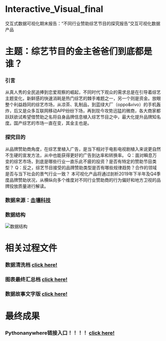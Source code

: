 # Interactive_Visual_final
交互式数据可视化期末报告：“不同行业赞助综艺节目的探究报告”交互可视化数据产品

# 主题：综艺节目的金主爸爸们到底都是谁？
### 引言
从真人秀的全民追捧到恋爱观察的崛起，不同时代下观众的需求总是在引导着综艺主题变化，新鲜感的快速消耗是热门综艺的棘手难题之一，另一个则是资金。放眼整个利益趋同的综艺市场，从凉茶、乳制品，到蓝绿大厂（oppo&vivo）的手机轰炸，后又是众多互联网移动APP纷纷下场，再到现今攻势迅猛的微商，各大商家都跃跃欲试希望借赞助之名将自身品牌信息植入综艺节目之中，最大化提升品牌知名度。国产综艺的市场一直在变，其金主也是。

### 探究目的
从品牌赞助商角度，在综艺里植入广告，是当下相对于电影电视剧植入来说更自然不生硬的宣发方法，从中也能获得更好的广告到达率和转换率。 
Q：面对瞬息万变的综艺市场，到底是哪些行业一直乐此不疲的投资？是否有特定的赞助节目类型？ 
Q：反之，综艺节目接受的品牌赞助类型是否有哪些规律趋势？合作的领域是否与当下社会的景气行业一致？ 
本可视化产品将通过剖析2019年下半年及Q4季度品牌赞助状况，从横纵向多个维度对不同行业赞助商的行为偏好和地方卫视的品牌投放质量进行解读。

### 数据来源：[击壤科技](http://www.laptry.com/)
### 数据结构
![数据结构](https://upload-images.jianshu.io/upload_images/9515896-a43007f1fb4a4117.png?imageMogr2/auto-orient/strip%7CimageView2/2/w/1240)

# 相关过程文件
### 数据清洗档 [click here!](https://github.com/Tropicalllll/Interactive_Visual_final/blob/master/%E6%95%B0%E6%8D%AE%E6%B8%85%E6%B4%97%E6%A1%A3.ipynb)
### 图表最终汇总档 [click here!](https://github.com/Tropicalllll/Interactive_Visual_final/blob/master/%E5%9B%BE%E8%A1%A8%E6%B1%87%E6%80%BB%E6%A1%A3.ipynb)
### 数据故事文字版 [click here!](https://github.com/Tropicalllll/Interactive_Visual_final/blob/master/%E6%95%B0%E6%8D%AE%E6%95%85%E4%BA%8B.txt)

# 最终成果
### Pythonanywhere链接入口！！！！ [click here!](http://yunru.pythonanywhere.com/)
